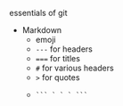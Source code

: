 essentials of git

* Markdown
  * emoji
  * `---` for headers
  * `===` for titles
  * `#` for various headers
  * `>` for quotes
  *     ``` ` ` ` ```
